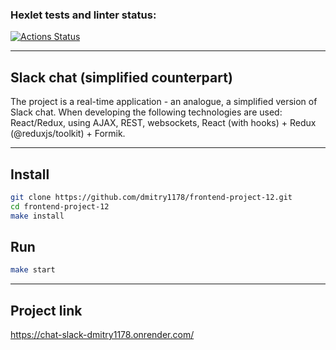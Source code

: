 ### Hexlet tests and linter status:
[![Actions Status](https://github.com/dmitry1178/frontend-project-12/workflows/hexlet-check/badge.svg)](https://github.com/dmitry1178/frontend-project-12/actions)

***
## Slack chat (simplified counterpart)
The project is a real-time application - an analogue, a simplified version of Slack chat. When developing the following technologies are used: React/Redux, using AJAX, REST, websockets, React (with hooks) + Redux (@reduxjs/toolkit) + Formik.
***

## Install
```bash
git clone https://github.com/dmitry1178/frontend-project-12.git
cd frontend-project-12
make install
```

## Run
```bash
make start
```

***
## Project link
https://chat-slack-dmitry1178.onrender.com/


